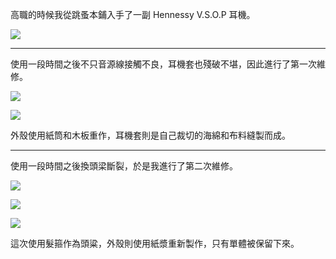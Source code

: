 高職的時候我從跳蚤本鋪入手了一副 Hennessy V.S.O.P 耳機。

![](#hennessy-headphone.webp)

---

使用一段時間之後不只音源線接觸不良，耳機套也殘破不堪，因此進行了第一次維修。

![](#headphone-01.webp)

![](#headphone-02.webp)

外殼使用紙筒和木板重作，耳機套則是自己裁切的海綿和布料縫製而成。

---

使用一段時間之後換頭梁斷裂，於是我進行了第二次維修。

![](#headphone-fix-2-01.webp)

![](#headphone-fix-2-02.webp)

![](#headphone-fix-2-03.webp)

這次使用髮箍作為頭粱，外殼則使用紙漿重新製作，只有單體被保留下來。

